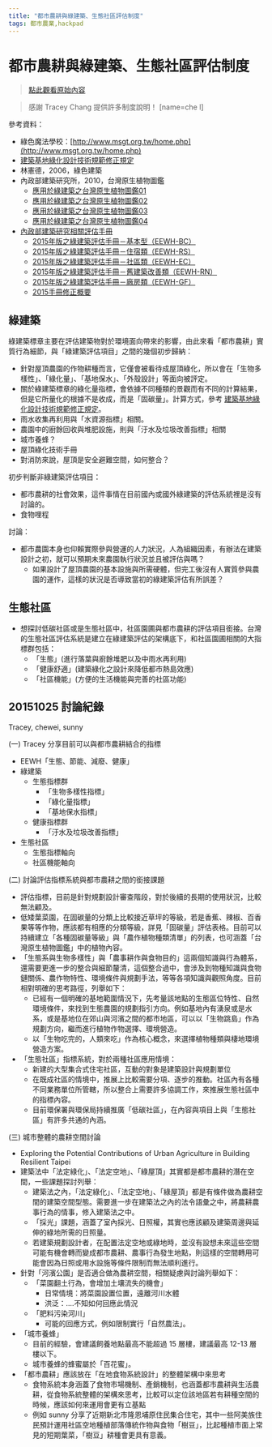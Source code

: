 ```yaml
---
title: "都市農耕與綠建築、生態社區評估制度"
tags: 都市農業,hackpad
---
```


# 都市農耕與綠建築、生態社區評估制度

> [點此觀看原始內容](https://g0v.hackpad.tw/lMxfZN9bWGh)

> 感謝 Tracey Chang 提供許多制度說明！
> [name=che l]


參考資料：
- 綠色魔法學校：[http://www.msgt.org.tw/home.php](http://www.msgt.org.tw/home.php)
- [建築基地綠化設計技術規範修正規定](https://egov.ftis.org.tw/Downloads/FtisBooks/DesignBooks/%E5%BB%BA%E7%AF%89%E5%9F%BA%E5%9C%B0%E7%B6%A0%E5%8C%96%E8%A8%AD%E8%A8%88%E6%8A%80%E8%A1%93%E8%A6%8F%E7%AF%84%E4%BF%AE%E6%AD%A3%E8%A6%8F%E5%AE%9A.pdf)
- 林憲德，2006，綠色建築
- 內政部建築研究所，2010，台灣原生植物圖鑑
    - [應用於綠建築之台灣原生植物圖鑑01](http://www.abri.gov.tw/GetFile/GetMbr.aspx?FileLocation=DwnAtt\&FileName=DwnAtt-143.PDF&Source=DwnAtt&SourceDBID=143)
    - [應用於綠建築之台灣原生植物圖鑑02](http://www.abri.gov.tw/GetFile/GetMbr.aspx?FileLocation=DwnAtt\&FileName=DwnAtt-144.PDF&Source=DwnAtt&SourceDBID=144)
    - [應用於綠建築之台灣原生植物圖鑑03](http://www.abri.gov.tw/GetFile/GetMbr.aspx?FileLocation=DwnAtt\&FileName=DwnAtt-145.PDF&Source=DwnAtt&SourceDBID=145)
    - [應用於綠建築之台灣原生植物圖鑑04](http://www.abri.gov.tw/GetFile/GetMbr.aspx?FileLocation=DwnAtt\&FileName=DwnAtt-146.PDF&Source=DwnAtt&SourceDBID=146)
- [內政部建築研究相關評估手冊](http://www.abri.gov.tw/utcPageBox/CHIMAIN.aspx?ddsPageID=CHIMWA&CatID=A)
    - [2015年版之綠建築評估手冊－基本型（EEWH-BC）](http://www.abri.gov.tw/GetFile/GetMbr.aspx?FileLocation=DwnAtt\&FileName=DwnAtt-136.PDF&Source=DwnAtt&SourceDBID=136)
    - [2015年版之綠建築評估手冊－住宿類（EEWH-RS）](http://www.abri.gov.tw/GetFile/GetMbr.aspx?FileLocation=DwnAtt\&FileName=DwnAtt-137.PDF&Source=DwnAtt&SourceDBID=137)
    - [2015年版之綠建築評估手冊－社區類（EEWH-EC）](http://www.abri.gov.tw/GetFile/GetMbr.aspx?FileLocation=DwnAtt\&FileName=DwnAtt-138.PDF&Source=DwnAtt&SourceDBID=138)
    - [2015年版之綠建築評估手冊－舊建築改善類（EEWH-RN）](http://www.abri.gov.tw/GetFile/GetMbr.aspx?FileLocation=DwnAtt\&FileName=DwnAtt-139.PDF&Source=DwnAtt&SourceDBID=139)
    - [2015年版之綠建築評估手冊－廠房類（EEWH-GF）](http://www.abri.gov.tw/GetFile/GetMbr.aspx?FileLocation=DwnAtt\&FileName=DwnAtt-140.PDF&Source=DwnAtt&SourceDBID=140)
    - [2015手冊修正概要](http://www.abri.gov.tw/GetFile/GetMbr.aspx?FileLocation=DwnAtt\&FileName=DwnAtt-169.PDF&Source=DwnAtt&SourceDBID=169)

## 綠建築

綠建築標章主要在評估建築物對於環境面向帶來的影響，由此來看「都市農耕」實質行為細節，與「綠建築評估項目」之間的幾個初步歸納：
- 針對屋頂農園的作物耕種而言，它僅會被看待成屋頂綠化，所以會在「生物多樣性」、「綠化量」、「基地保水」、「外殼設計」等面向被評定。
- 關於綠建築標章的綠化量指標，會依據不同種類的景觀而有不同的計算結果，但是它所量化的根據不是收成，而是「固碳量」。計算方式，參考 [建築基地綠化設計技術規範修正規定](https://egov.ftis.org.tw/Downloads/FtisBooks/DesignBooks/%E5%BB%BA%E7%AF%89%E5%9F%BA%E5%9C%B0%E7%B6%A0%E5%8C%96%E8%A8%AD%E8%A8%88%E6%8A%80%E8%A1%93%E8%A6%8F%E7%AF%84%E4%BF%AE%E6%AD%A3%E8%A6%8F%E5%AE%9A.pdf)。
- 雨水收集再利用與「水資源指標」相關。
- 農園中的廚餘回收與堆肥設施，則與「汙水及垃圾改善指標」相關
- 城市養蜂？
- 屋頂綠化技術手冊
- 對消防來說，屋頂是安全避難空間，如何整合？

初步判斷非綠建築評估項目：
- 都市農耕的社會效果，這件事情在目前國內或國外綠建築的評估系統裡是沒有討論的。
- 食物哩程

討論：
- 都市農園本身也仰賴實際參與營運的人力狀況，人為組織因素，有辦法在建築設計之初，就可以預期未來農園執行狀況並且被評估與嗎？
    - 如果設計了屋頂農園的基本設施與所需硬體，但完工後沒有人實質參與農園的運作，這樣的狀況是否導致當初的綠建築評估有所誤差？

## 生態社區

- 想探討低碳社區或是生態社區中，社區園圃與都市農耕的評估項目銜接。台灣的生態社區評估系統是建立在綠建築評估的架構底下，和社區園圃相關的大指標群包括：
    - 「生態」(進行落葉與廚餘堆肥以及中雨水再利用)
    - 「健康舒適」(建築綠化之設計來降低都市熱島效應)
    - 「社區機能」(方便的生活機能與完善的社區功能)

## 20151025 討論紀錄

Tracey, chewei, sunny

(一) Tracey 分享目前可以與都市農耕結合的指標
- EEWH「生態、節能、減廢、健康」
- 綠建築
    - 生態指標群
        - 「生物多樣性指標」
        - 「綠化量指標」
        - 「基地保水指標」
    - 健康指標群
        - 「汙水及垃圾改善指標」
- 生態社區
    - 生態指標軸向
    - 社區機能軸向

(二) 討論評估指標系統與都市農耕之間的銜接課題
- 評估指標，目前是針對規劃設計審查階段，對於後續的長期的使用狀況，比較無法顧及。
- 低矮葉菜園，在固碳量的分類上比較接近草坪的等級，若是香蕉、辣椒、百香果等等作物，應該都有相應的分類等級，詳見「固碳量」評估表格。目前可以持續建立「各種固碳量等級」與「農作植物種類清單」的列表，也可涵蓋「台灣原生植物圖鑑」中的植物內容。
- 「生態系與生物多樣性」與「農事耕作與食物目的」這兩個知識與行為體系，還需要更進一步的整合與細節釐清，這個整合過中，會涉及到物種知識與食物鏈關係、農作物特性、環境條件與規劃手法，等等各項知識與觀照角度。目前相對明確的思考路徑，列舉如下：
    - 已經有一個明確的基地範圍情況下，先考量該地點的生態區位特性、自然環境條件，來找到生態農園的規劃指引方向。例如基地內有湧泉或是水系，或是基地位在郊山與河濱之間的都市地區，可以以「生物跳島」作為規劃方向，繼而進行植物作物選擇、環境營造。
    - 以「生物吃完的，人類來吃」作為核心概念，來選擇植物種類與棲地環境營造方案。
- 「生態社區」指標系統，對於兩種社區應用情境：
    - 新建的大型集合式住宅社區，互動的對象是建築設計與規劃單位
    - 在既成社區的情境中，推展上比較需要分項、逐步的推動。社區內有各種不同業務單位所管轄，所以整合上需要許多協調工作，來推展生態社區中的指標內容。
    - 目前環保署與環保局持續推廣「低碳社區」，在內容與項目上與「生態社區」有許多共通的內涵。

(三) 城市整體的農耕空間討論
- Exploring the Potential Contributions of Urban Agriculture in Building Resilient Taipei
- 建築法中「法定綠化」、「法定空地」、「綠屋頂」其實都是都市農耕的潛在空間，一些課題探討列舉：
    - 建築法之內，「法定綠化」、「法定空地」、「綠屋頂」都是有條件做為農耕空間的建築空間型態。需要進一步在建築法之內的法令語彙之中，將農耕農事行為的情事，修入建築法之中。
    - 「採光」課題，涵蓋了室內採光、日照權，其實也應該顧及建築周邊與延伸的綠地所需的日照量。
    - 若建築規劃設計者，在配置法定空地或綠地時，並沒有設想未來這些空間可能有機會轉而變成都市農耕、農事行為發生地點，則這樣的空間轉用可能會因為日照或用水設施等條件限制而無法順利進行。
- 針對「河濱公園」是否適合做為農耕空間，相關疑慮與討論列舉如下：
    - 「菜園翻土行為，會增加土壤流失的機會」
        - 日常情境：將菜園設置位置，遠離河川水體
        - 洪泛：....不知如何回應此情況
    - 「肥料污染河川」
        - 可能的回應方式，例如限制實行「自然農法」。
- 「城市養蜂」
    - 目前的經驗，會建議飼養地點最高不能超過 15 層樓，建議最高 12-13 層樓以下。
    - 城市養蜂的蜂蜜屬於「百花蜜」。
- 「都市農耕」應該放在「在地食物系統設計」的整體架構中來思考
    - 食物系統本身涵蓋了食物市場機制、產銷機制，也涵蓋都市農耕與生活農耕，從食物系統整體的架構來思考，比較可以定位該地區若有耕種空間的時候，應該如何來運用會更有立基點
    - 例如 sunny 分享了近期新北市隆恩埔原住民集合住宅，其中一些阿美族住民預計運用社區空地種植部落傳統作物與食物「樹豆」，比起種植市面上常見的短期葉菜，「樹豆」耕種會更具有意義。



